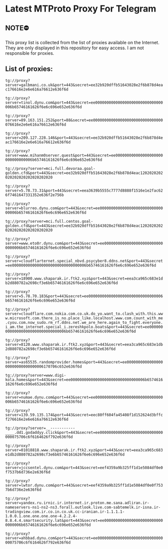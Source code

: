 # Latest MTProto Proxy For Telegram

## NOTE⛔

This proxy list is collected from the list of proxies available on the Internet. They are only displayed in this repository for easy access. I am not responsible for proxies.

## List of proxies:

`tg://proxy?server=galbmani.co.uk&port=443&secret=ee32b920dffb51643028e2f6b878d4eac176616e2e6e616a76612e636f6d`

`tg://proxy?server=tinol.dynu.com&port=443&secret=ee000000000000000000000000000000006b65746161626f6e6c696e652e636f6d`

`tg://proxy?server=89.163.151.252&port=88&secret=ee0000000000000000000000000000000076616e2e6e616a76612e636f6d`

`tg://proxy?server=209.127.228.146&port=443&secret=ee32b920dffb51643028e2f6b878d4eac176616e2e6e616a76612e636f6d`

`tg://proxy?server=www.mihanm0server.quest&port=443&secret=ee000000000000000000000000000000006b65746161626f6e6c696e652e636f6d`

`tg://proxy?server=mci.full.devoraa.goal-golden.cfd&port=443&secret=ee32b920dffb51643028e2f6b878d4eac1202020202020202020202020202020`

`tg://proxy?server=5.78.73.31&port=443&secret=eea3639b5555c7777d8888f1516e1e2fac626f7461647331352e636f2e756b`

`tg://proxy?server=blurreo.dynu.com&port=443&secret=ee000000000000000000000000000000006b65746161626f6e6c696e652e636f6d`

`tg://proxy?server=mci.full.centos.goal-golden.cfd&port=443&secret=ee32b920dffb51643028e2f6b878d4eac1202020202020202020202020202020`

`tg://proxy?server=www.eto0r.dynu.com&port=443&secret=ee000000000000000000000000000000006b65746161626f6e6c696e652e636f6d`

`tg://proxy?server=cloudflarternet.special_nbvd.psycyber8.ddns.net&port=443&secret=ee000000000000000000000000000000006b65746161626f6e6c696e652e636f6d`

`tg://proxy?server=18900.www.shaparak.ir.ftk2.xyz&port=443&secret=eea3ca965c683e1db2d880782a2698cf3e6b65746161626f6e6c696e652e636f6d`

`tg://proxy?server=5.78.70.183&port=443&secret=ee000000000000000000000000000000006b65746161626f6e6c696e652e636f6d`

`tg://proxy?server=cloudflare.com.nokia.com.co.uk.do_yo.want_to.clash_with.this.www.microsoft.com.there_is_no.place_like.localhost.www.com.count_with_me.cyou.com.now_sudo.rm_rf.ddns.net.we_are_here.again_to_fight.everyone.i_am.the_internet.special_i.zereshkpolo.boats&port=443&secret=ee000000000000000000000000000000006b65746161626f6e6c696e652e636f6d`

`tg://proxy?server=8120.www.shaparak.ir.ftk2.xyz&port=443&secret=eea3ca965c683e1db2d880782a2698cf3e6b65746161626f6e6c696e652e636f6d`

`tg://proxy?server=as65535.randomprovider.homes&port=443&secret=ee000000000000000000000000000000006170706c652e636f6d`

`tg://proxy?server=www.digi-kola.homes&port=443&secret=ee000000000000000000000000000000006b65746161626f6e6c696e652e636f6d`

`tg://proxy?server=numae.dynu.com&port=443&secret=ee000000000000000000000000000000006b65746161626f6e6c696e652e636f6d`

`tg://proxy?server=139.59.135.174&port=443&secret=eec80ff604fa45408f1d152624d3bffcf276616e2e6e616a76612e636f6d`

`tg://proxy?server=__-----------____.dd1.godaddyy.click&port=443&secret=ee0000000000000000000000000000000075706c6f6164626f792e636f6d`

`tg://proxy?server=01018818.www.shaparak.ir.ftk2.xyz&port=443&secret=eea3ca965c683e1db2d880782a2698cf3e6b65746161626f6e6c696e652e636f6d`

`tg://proxy?server=jccsentel.dynu.com&port=443&secret=eef4359a9b325ff1d1e5084df0e0f7537b6d736e2e636f6d`

`tg://proxy?server=lwtor.dynu.com&port=443&secret=eef4359a9b325ff1d1e5084df0e0f7537b6d736e2e636f6d`

`tg://proxy?server=yandex.ru.irnic.ir.internet.ir.proton.me.sana.adliran.ir-nameservers-ns1-ns2-ns3.forall.outlook.live.com-sabtemelk.ir-isna.ir-tradingview.com.ir.co.in.co.uk.cc-iranian.ir-1.1.1.1-1.0.0.1.one.one.one.one-4.2.2.4-8.8.4.4.smartsecurity.lat&port=443&secret=ee000000000000000000000000000000006b65746161626f6e6c696e652e636f6d`

`tg://proxy?server=ahbbad.dynu.com&port=443&secret=ee0000000000000000000000000000000075706c6f6164626f792e636f6d`


